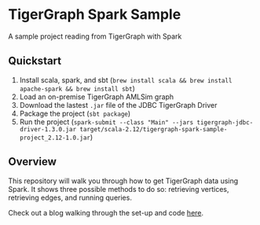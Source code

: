 # TigerGraph Spark Sample

A sample project reading from TigerGraph with Spark

## Quickstart

1. Install scala, spark, and sbt (`brew install scala && brew install apache-spark && brew install sbt`)
1. Load an on-premise TigerGraph AMLSim graph
1. Download the lastest `.jar` file of the JDBC TigerGraph Driver
1. Package the project (`sbt package`)
1. Run the project (`spark-submit --class "Main" --jars tigergraph-jdbc-driver-1.3.0.jar target/scala-2.12/tigergraph-spark-sample-project_2.12-1.0.jar`)

## Overview

This repository will walk you through how to get TigerGraph data using Spark. It shows three possible methods to do so: retrieving vertices, retrieving edges, and running queries. 

Check out a blog walking through the set-up and code [here](https://medium.com/datadriveninvestor/an-introduction-to-spark-and-tigergraph-88b07bb9f66b).
